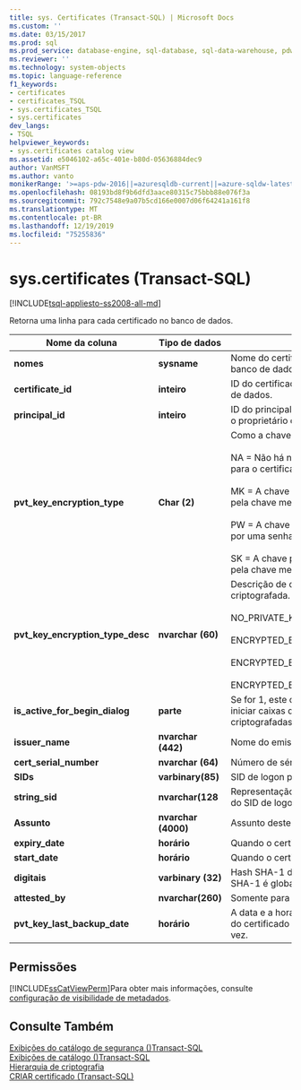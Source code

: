 ```yaml
---
title: sys. Certificates (Transact-SQL) | Microsoft Docs
ms.custom: ''
ms.date: 03/15/2017
ms.prod: sql
ms.prod_service: database-engine, sql-database, sql-data-warehouse, pdw
ms.reviewer: ''
ms.technology: system-objects
ms.topic: language-reference
f1_keywords:
- certificates
- certificates_TSQL
- sys.certificates_TSQL
- sys.certificates
dev_langs:
- TSQL
helpviewer_keywords:
- sys.certificates catalog view
ms.assetid: e5046102-a65c-401e-b80d-05636884dec9
author: VanMSFT
ms.author: vanto
monikerRange: '>=aps-pdw-2016||=azuresqldb-current||=azure-sqldw-latest||>=sql-server-2016||=sqlallproducts-allversions||>=sql-server-linux-2017||=azuresqldb-mi-current'
ms.openlocfilehash: 08193bd8f9b6dfd3aace80315c75bbb88e076f3a
ms.sourcegitcommit: 792c7548e9a07b5cd166e0007d06f64241a161f8
ms.translationtype: MT
ms.contentlocale: pt-BR
ms.lasthandoff: 12/19/2019
ms.locfileid: "75255836"
---
```

# <a name="syscertificates-transact-sql"></a>sys.certificates (Transact-SQL)
[!INCLUDE[tsql-appliesto-ss2008-all-md](../../includes/tsql-appliesto-ss2008-all-md.md)]

  Retorna uma linha para cada certificado no banco de dados.  
  
|Nome da coluna|Tipo de dados|Descrição|  
|-----------------|---------------|-----------------|  
|**nomes**|**sysname**|Nome do certificado. É exclusiva no banco de dados.|  
|**certificate_id**|**inteiro**|ID do certificado. É exclusiva no banco de dados.|  
|**principal_id**|**inteiro**|ID do principal de banco de dados que é o proprietário deste certificado.|  
|**pvt_key_encryption_type**|**Char (2)**|Como a chave privada é criptografada.<br /><br /> NA = Não há nenhuma chave privada para o certificado<br /><br /> MK = A chave privada é criptografada pela chave mestra<br /><br /> PW = A chave privada é criptografada por uma senha definida pelo usuário<br /><br /> SK = A chave privada é criptografada pela chave mestra de serviço|  
|**pvt_key_encryption_type_desc**|**nvarchar (60)**|Descrição de como a chave privada é criptografada.<br /><br /> NO_PRIVATE_KEY<br /><br /> ENCRYPTED_BY_MASTER_KEY<br /><br /> ENCRYPTED_BY_PASSWORD<br /><br /> ENCRYPTED_BY_SERVICE_MASTER_KEY|  
|**is_active_for_begin_dialog**|**parte**|Se for 1, este certificado é usado para iniciar caixas de diálogo de serviço criptografadas.|  
|**issuer_name**|**nvarchar (442)**|Nome do emissor do certificado.|  
|**cert_serial_number**|**nvarchar (64)**|Número de série do certificado.|  
|**SIDs**|**varbinary(85)**|SID de logon para este certificado.|  
|**string_sid**|**nvarchar(128**|Representação da cadeia de caracteres do SID de logon para este certificado|  
|**Assunto**|**nvarchar (4000)**|Assunto deste certificado.|  
|**expiry_date**|**horário**|Quando o certificado expira.|  
|**start_date**|**horário**|Quando o certificado é validado.|  
|**digitais**|**varbinary (32)**|Hash SHA-1 do certificado. O hash SHA-1 é globalmente exclusivo.|  
|**attested_by**|**nvarchar(260)**|Somente para uso do sistema.|  
|**pvt_key_last_backup_date**|**horário**|A data e a hora em que a chave privada do certificado foi exportada pela última vez.|  
  
## <a name="permissions"></a>Permissões  
 [!INCLUDE[ssCatViewPerm](../../includes/sscatviewperm-md.md)]Para obter mais informações, consulte [configuração de visibilidade de metadados](../../relational-databases/security/metadata-visibility-configuration.md).  
  
## <a name="see-also"></a>Consulte Também  
 [Exibições do catálogo de segurança &#40;&#41;Transact-SQL](../../relational-databases/system-catalog-views/security-catalog-views-transact-sql.md)   
 [Exibições de catálogo &#40;&#41;Transact-SQL](../../relational-databases/system-catalog-views/catalog-views-transact-sql.md)   
 [Hierarquia de criptografia](../../relational-databases/security/encryption/encryption-hierarchy.md)   
 [CRIAR certificado &#40;Transact-SQL&#41;](../../t-sql/statements/create-certificate-transact-sql.md)  
  
  
